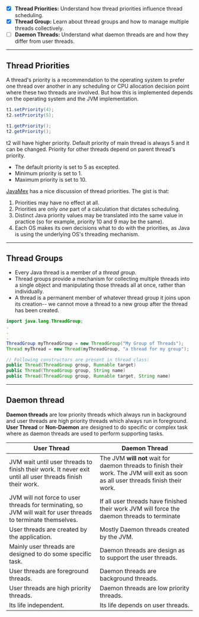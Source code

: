 - [x] **Thread Priorities:** Understand how thread priorities influence thread scheduling.
- [x] **Thread Group:** Learn about thread groups and how to manage multiple threads collectively.
- [ ] **Daemon Threads:** Understand what daemon threads are and how they differ from user threads.
---
## Thread Priorities
A thread's priority is a recommendation to the operating system to prefer one thread over another in any scheduling or CPU allocation decision point where these two threads are involved. But how this is implemented depends on the operating system and the JVM implementation.
```java
t1.setPriority(4);
t2.setPriority(5);

t1.getPriority();
t2.getPriority();
```
t2 will have higher priority.
Default priority of main thread is always 5 and it can be changed. Priority for other threads depend on parent thread's priority.
- The default priority is set to 5 as excepted.
- Minimum priority is set to 1.
- Maximum priority is set to 10.

[JavaMex](http://www.javamex.com/tutorials/threads/priority.shtml) has a nice discussion of thread priorities. The gist is that:
1. Priorities may have no effect at all.
2. Priorities are only _one_ part of a calculation that dictates scheduling.
3. Distinct Java priority values may be translated into the same value in practice (so for example, priority 10 and 9 may be the same).
4. Each OS makes its own decisions what to do with the priorities, as Java is using the underlying OS's threading mechanism.
---
## Thread Groups
- Every Java thread is a member of a _thread group_. 
- Thread groups provide a mechanism for collecting multiple threads into a single object and manipulating those threads all at once, rather than individually.
- A thread is a permanent member of whatever thread group it joins upon its creation-- we cannot move a thread to a new group after the thread has been created.
```java
import java.lang.ThreadGroup;
.
.
.
ThreadGroup myThreadGroup = new ThreadGroup("My Group of Threads");
Thread myThread = new Thread(myThreadGroup, "a thread for my group");

// Following constructors are present in thread class:
public Thread(ThreadGroup group, Runnable target)
public Thread(ThreadGroup group, String name)
public Thread(ThreadGroup group, Runnable target, String name)
```
---
## Daemon thread
**Daemon threads** are low priority threads which always run in background and user threads are high priority threads which always run in foreground. 
**User Thread** or **Non-Daemon** are designed to do specific or complex task where as daemon threads are used to perform supporting tasks.

| User Thread                                                                                                    | Daemon Thread                                                                                                                       |
| -------------------------------------------------------------------------------------------------------------- | ----------------------------------------------------------------------------------------------------------------------------------- |
| JVM wait until user threads to finish their work. It never exit until all user threads finish their work.      | The JVM **will not** wait for daemon threads to finish their work. The JVM will exit as soon as all user threads finish their work. |
| JVM will not force to user threads for terminating, so JVM will wait for user threads to terminate themselves. | If all user threads have finished their work JVM will force the daemon threads to terminate                                         |
| User threads are created by the application.                                                                   | Mostly Daemon threads created by the JVM.                                                                                           |
| Mainly user threads are designed to do some specific task.                                                     | Daemon threads are design as to support the user threads.                                                                           |
| User threads are foreground threads.                                                                           | Daemon threads are background threads.                                                                                              |
| User threads are high priority threads.                                                                        | Daemon threads are low priority threads.                                                                                            |
| Its life independent.                                                                                          | Its life depends on user threads.                                                                                                   |
